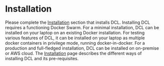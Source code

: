 # Installation


Please complete the [Installation](installation.md) section that installs DCL. Installing DCL requires
a functioning Docker Swarm. For a minimal installation, DCL can be installed on your laptop on an existing Docker
installation. For testing various features of DCL, it can be installed on your laptop as multiple docker containers
in privilege mode, running docker-in-docker. For a production and full-fledged installation, DCL can be installed on
on-premise or AWS cloud. The [Installation](installation.md) page describes the different ways of installing
DCL and its pre-requisites.
